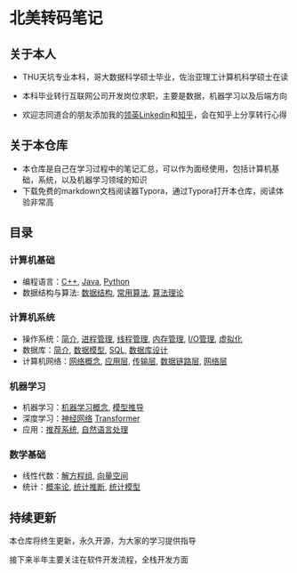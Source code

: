 # 北美转码笔记

## 关于本人

- THU天坑专业本科，哥大数据科学硕士毕业，佐治亚理工计算机科学硕士在读
- 本科毕业转行互联网公司开发岗位求职，主要是数据，机器学习以及后端方向

- 欢迎志同道合的朋友添加我的[领英Linkedin](https://www.linkedin.com/in/jingxiangzhang/)和[知乎](https://www.zhihu.com/people/zhangjx831)，会在知乎上分享转行心得


## 关于本仓库

- 本仓库是自己在学习过程中的笔记汇总，可以作为面经使用，包括计算机基础，系统，以及机器学习领域的知识
- 下载免费的markdown文档阅读器Typora，通过Typora打开本仓库，阅读体验非常高

## 目录

### 计算机基础

- 编程语言：[C++](https://github.com/zhangjx831/Data-Science-Notes/blob/master/Computer%20Science/Computer%20Basics/Programming%20Fundamentals/C%2B%2B.md), [Java](https://github.com/zhangjx831/Data-Science-Notes/blob/master/Computer%20Science/Computer%20Basics/Programming%20Fundamentals/Java.md), [Python](https://github.com/zhangjx831/Data-Science-Notes/blob/master/Computer%20Science/Computer%20Basics/Programming%20Fundamentals/Python.md)
- 数据结构与算法: [数据结构](https://github.com/zhangjx831/Data-Science-Notes/blob/master/Computer%20Science/Computer%20Basics/Data%20Structure%20%26%20Algorithgm/Data%20Structures.md), [常用算法](https://github.com/zhangjx831/Data-Science-Notes/blob/master/Computer%20Science/Computer%20Basics/Data%20Structure%20%26%20Algorithgm/%E5%B8%B8%E7%94%A8%E7%AE%97%E6%B3%95.md), [算法理论](https://github.com/zhangjx831/Data-Science-Notes/blob/master/Computer%20Science/Computer%20Basics/Data%20Structure%20%26%20Algorithgm/Algorithm%20Theory.md)

### 计算机系统

- 操作系统：[简介](https://github.com/zhangjx831/NG-SDE-Notes/blob/master/Computer%20Science/Computer%20System/Operating%20Systems/Introduction.md), [进程管理](https://github.com/zhangjx831/NG-SDE-Notes/blob/master/Computer%20Science/Computer%20System/Operating%20Systems/Process%20Management.md), [线程管理](https://github.com/zhangjx831/NG-SDE-Notes/blob/master/Computer%20Science/Computer%20System/Operating%20Systems/Thread%20Management.md), [内存管理](https://github.com/zhangjx831/NG-SDE-Notes/blob/master/Computer%20Science/Computer%20System/Operating%20Systems/Memory%20Management.md), [I/O管理](https://github.com/zhangjx831/NG-SDE-Notes/blob/master/Computer%20Science/Computer%20System/Operating%20Systems/IO%20Management.md), [虚拟化](https://github.com/zhangjx831/NG-SDE-Notes/blob/master/Computer%20Science/Computer%20System/Operating%20Systems/Virtualization.md)
- 数据库：[简介](https://github.com/zhangjx831/NG-SDE-Notes/blob/master/Computer%20Science/Computer%20System/Databases/Introduction.md), [数据模型](https://github.com/zhangjx831/NG-SDE-Notes/blob/master/Computer%20Science/Computer%20System/Databases/Data%20Model.md), [SQL](https://github.com/zhangjx831/NG-SDE-Notes/blob/master/Computer%20Science/Computer%20System/Databases/SQL.md), [数据库设计](https://github.com/zhangjx831/NG-SDE-Notes/blob/master/Computer%20Science/Computer%20System/Databases/Database%20Design.md)
- 计算机网络：[网络概念](https://github.com/zhangjx831/Data-Science-Notes/blob/master/Computer%20Science/Computer%20System/Computer%20Networks/Introduction.md), [应用层](https://github.com/zhangjx831/Data-Science-Notes/blob/master/Computer%20Science/Computer%20System/Computer%20Networks/Application%20Layer.md), [传输层](https://github.com/zhangjx831/Data-Science-Notes/blob/master/Computer%20Science/Computer%20System/Computer%20Networks/Transport%20Layer.md), [数据链路层](https://github.com/zhangjx831/Data-Science-Notes/blob/master/Computer%20Science/Computer%20System/Computer%20Networks/Transport%20Layer.md), [网络层](https://github.com/zhangjx831/Data-Science-Notes/blob/master/Computer%20Science/Computer%20System/Computer%20Networks/Network%20Layer.md)

### 机器学习

- 机器学习：[机器学习概念](https://github.com/zhangjx831/Data-Science-Notes/blob/master/Computer%20Science/Machine%20Learning/Machine%20Learning/%E5%9F%BA%E7%A1%80%E6%A6%82%E5%BF%B5.md), [模型推导](https://github.com/zhangjx831/Data-Science-Notes/blob/master/Computer%20Science/Machine%20Learning/Machine%20Learning/%E6%A8%A1%E5%9E%8B%E6%8E%A8%E5%AF%BC.md)
- 深度学习：[神经网络](https://github.com/zhangjx831/NG-SDE-Notes/blob/master/Computer%20Science/Machine%20Learning/Deep%20Learning/NN.md) [Transformer](https://github.com/zhangjx831/Data-Science-Notes/blob/master/Computer%20Science/Machine%20Learning/Deep%20Learning/Transformer.md)
- 应用：[推荐系统](https://github.com/zhangjx831/NG-SDE-Notes/blob/master/Computer%20Science/Machine%20Learning/Application/Recommender%20System.md), [自然语言处理](https://github.com/zhangjx831/NG-SDE-Notes/blob/master/Computer%20Science/Machine%20Learning/Application/NLP.md)

### 数学基础

- 线性代数：[解方程组](https://github.com/zhangjx831/Data-Science-Notes/blob/master/Mathematics/Linear%20Algebra/%E8%A7%A3%E6%96%B9%E7%A8%8B%E7%BB%84.md), [向量空间](https://github.com/zhangjx831/Data-Science-Notes/blob/master/Mathematics/Linear%20Algebra/%E5%90%91%E9%87%8F%E7%A9%BA%E9%97%B4.md)
- 统计：[概率论](https://github.com/zhangjx831/Data-Science-Notes/blob/master/Mathematics/Statistics/Probs%20and%20Stats.md), [统计推断](https://github.com/zhangjx831/Data-Science-Notes/blob/master/Mathematics/Statistics/Stats%20Inference.md), [统计模型](https://github.com/zhangjx831/Data-Science-Notes/blob/master/Mathematics/Statistics/Stats%20Modelling.md)

## 持续更新

本仓库将终生更新，永久开源，为大家的学习提供指导

接下来半年主要关注在软件开发流程，全栈开发方面

